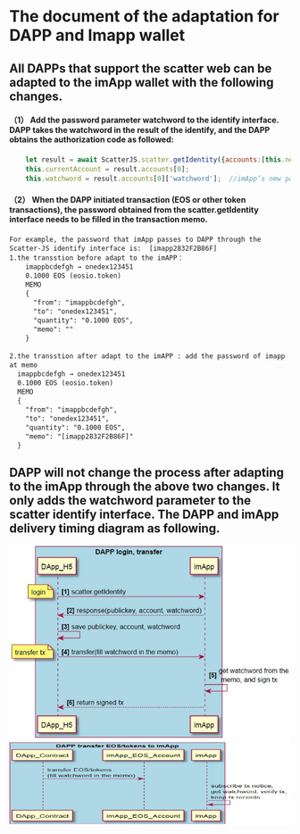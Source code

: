 # The document of the adaptation for DAPP and Imapp wallet

## All DAPPs that support the scatter web can be adapted to the imApp wallet with the following changes.

#### （1）	Add the password parameter watchword to the identify interface. DAPP takes the watchword in the result of the identify, and the DAPP obtains the authorization code as followed:
```javascript
    let result = await ScatterJS.scatter.getIdentity({accounts:[this.network]})      
    this.currentAccount = result.accounts[0];  
    this.watchword = result.accounts[0]['watchword'];  //imApp’s new param，DAPP needs to save watchword
```

#### （2）	When the DAPP initiated transaction (EOS or other token transactions), the password obtained from the scatter.getIdentity interface needs to be filled in the transaction memo.
    For example, the password that imApp passes to DAPP through the Scatter-JS identify interface is:  [imapp2832F2B86F]
    1.the transstion before adapt to the imAPP：
        imappbcdefgh → onedex123451
        0.1000 EOS (eosio.token)
        MEMO
        {
          "from": "imappbcdefgh",
          "to": "onedex123451",
          "quantity": "0.1000 EOS",
          "memo": ""
        }

    2.the transstion after adapt to the imAPP : add the password of imapp at memo
      imappbcdefgh → onedex123451
      0.1000 EOS (eosio.token)
      MEMO
      {
        "from": "imappbcdefgh",
        "to": "onedex123451",
        "quantity": "0.1000 EOS",
        "memo": "[imapp2832F2B86F]"
      }

##  DAPP will not change the process after adapting to the imApp through the above two changes. It only adds the watchword parameter to the scatter identify interface. The DAPP and imApp delivery timing diagram as following.

<img src="https://github.com/imApp-Core/imApp/blob/master/src/imapp1_en.jpg" width=800 height=350 />  

<img src="https://github.com/imApp-Core/imApp/blob/master/src/imapp2_en.jpg" width=600 height=150 />
